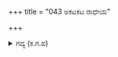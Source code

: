 +++
title = "043 ಅಕಟಕಟ ರಾಧೇಯ"

+++

<details><summary>ಗದ್ಯ (ಕ.ಗ.ಪ) </summary>

43. ‘ಅಕಟಕಟ! ಕರ್ಣನೇ ಕೇಳು! ಈ ನಕುಳ, ಈ ಸಹದೇವ, ಈ ಸಾತ್ಯಕಿ, ದೊರೆಗಳೆನಿಸುವ ಈ ಕುಂತೀಕುಮಾರರು ಕುಟಿಲವಿಲ್ಲದವರು, ನಯಕೋವಿದರು, ಧಾರ್ಮಿಕರು. ಇವರನ್ನು ಕೊಲ್ಲಬೇಡ. ಅತಿಯಾಗಿ ಬಾಧಿಸುವ ಭೀಮಾರ್ಜುನರನ್ನು ಸಂಹರಿಸು’ ಎಂದು ಶಲ್ಯನು ಹೇಳಿದನು.
</details>

